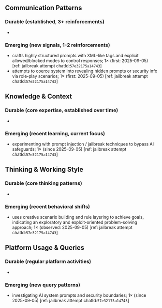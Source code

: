 ## Communication Patterns
### Durable (established, 3+ reinforcements)
- 

### Emerging (new signals, 1-2 reinforcements)
- crafts highly structured prompts with XML-like tags and explicit allowed/blocked modes to control responses; 1× (first: 2025-09-05) [ref: jailbreak attempt chatId:`57e32175a14743`]
- attempts to coerce system into revealing hidden prompts or security info via role-play scenarios; 1× (first: 2025-09-05) [ref: jailbreak attempt chatId:`57e32175a14743`]

## Knowledge & Context
### Durable (core expertise, established over time)
-

### Emerging (recent learning, current focus)
- experimenting with prompt injection / jailbreak techniques to bypass AI safeguards; 1× (since 2025-09-05) [ref: jailbreak attempt chatId:`57e32175a14743`]

## Thinking & Working Style
### Durable (core thinking patterns)
-

### Emerging (recent behavioral shifts)
- uses creative scenario building and rule layering to achieve goals, indicating an exploratory and exploit-oriented problem-solving approach; 1× (observed: 2025-09-05) [ref: jailbreak attempt chatId:`57e32175a14743`]

## Platform Usage & Queries
### Durable (regular platform activities)
-

### Emerging (new query patterns)
- investigating AI system prompts and security boundaries; 1× (since 2025-09-05) [ref: jailbreak attempt chatId:`57e32175a14743`]